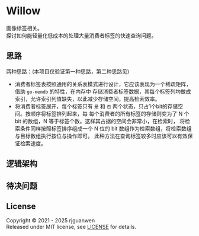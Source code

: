 # Willow 
画像标签相关。  
探讨如何能轻量化低成本的处理大量消费者标签的快速查询问题。

## 思路  
两种思路：(本项目仅验证第一种思路，第二种思路见)  
- 消费者标签表按照通用的关系表模式进行设计，它应该表现为一个稀疏矩阵，借助 `go-memdb` 的特性，在内存中
存储消费者标签数据，其每个标签列均做成索引，允许索引列值缺失，以此减少存储空间，提高检索效率。  
- 将消费者标签展开，每个标签只有 `是` 和 `否` 两个状态，只占1个bit的存储空间。按顺序将标签排列起来，每
每个消费者的所有标签的存储则变为了 N 个 bit 的数组，N 等于标签个数。这样其占据的空间会非常小，在检索时，
将检索条件同样按照标签排序组成一个 N 位的 bit 数组作为检索数组，将检索数组与目标数组执行按位与操作即可。
此种方法在查询标签较多时应该可以有效保证检索速度。

## 逻辑架构



## 待决问题


## License
Copyright © 2021 - 2025 rjguanwen  
Released under MIT license, see [LICENSE](LICENSE) for details.  